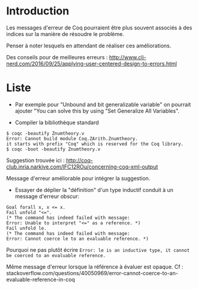 # Introduction

Les messages d'erreur de Coq pourraient être plus souvent associés à des indices sur la manière de résoudre le problème.

Penser à noter lesquels en attendant de réaliser ces améliorations.

Des conseils pour de meilleures erreurs : http://www.cli-nerd.com/2016/09/25/applying-user-centered-design-to-errors.html

# Liste

- Par exemple pour "Unbound and bit generalizable variable" on pourrait ajouter "You can solve this by using "Set Generalize All Variables". 

- Compiler la bibliothèque standard
````
$ coqc -beautify Znumtheory.v
Error: Cannot build module Coq.ZArith.Znumtheory.
it starts with prefix "Coq" which is reserved for the Coq library.
$ coqc -boot -beautify Znumtheory.v
````

Suggestion trouvée ici : http://coq-club.inria.narkive.com/lFC12ROu/concerning-coq-xml-output

Message d'erreur améliorable pour intégrer la suggestion.

- Essayer de déplier la "définition" d'un type inductif conduit à un message d'erreur obscur:
````
Goal forall x, x <= x.
Fail unfold "<=".
(* The command has indeed failed with message:
Error: Unable to interpret "<=" as a reference. *)
Fail unfold le.
(* The command has indeed failed with message:
Error: Cannot coerce le to an evaluable reference. *)
````

Pourquoi ne pas plutôt écrire `Error: le is an inductive type, it cannot be coerced to an evaluable reference.`

Même message d'erreur lorsque la référence à évaluer est opaque.
Cf : 
stackoverflow.com/questions/40050969/error-cannot-coerce-to-an-evaluable-reference-in-coq
